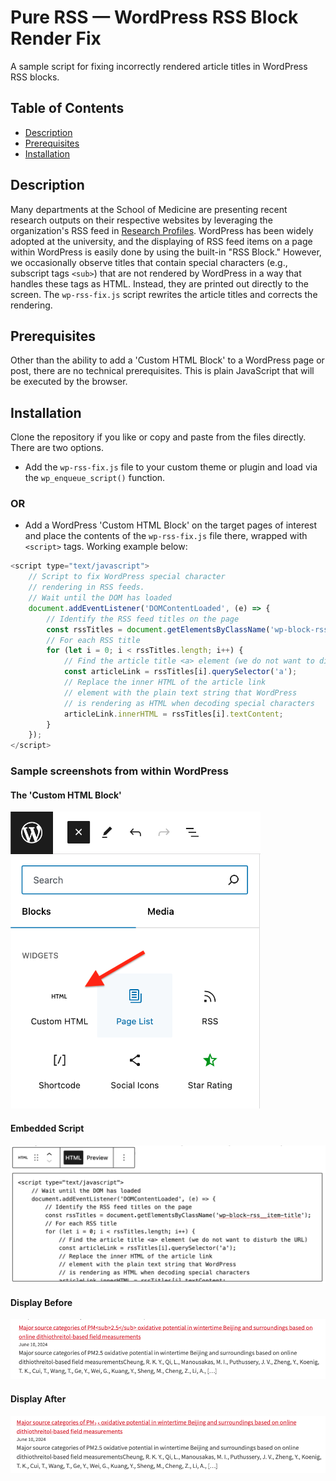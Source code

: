 # Pure RSS — WordPress RSS Block Render Fix

A sample script for fixing incorrectly rendered article titles in WordPress RSS blocks.

## Table of Contents

- [Description](#description)
- [Prerequisites](#prerequisites)
- [Installation](#installation)

## Description

Many departments at the School of Medicine are presenting recent research outputs on their respective websites by leveraging the organization's RSS feed in [Research Profiles](https://profiles.wustl.edu). WordPress has been widely adopted at the university, and the displaying of RSS feed items on a page within WordPress is easily done by using the built-in "RSS Block." However, we occasionally observe titles that contain special characters (e.g., subscript tags `<sub>`) that are not rendered by WordPress in a way that handles these tags as HTML. Instead, they are printed out directly to the screen. The `wp-rss-fix.js` script rewrites the article titles and corrects the rendering.

## Prerequisites

Other than the ability to add a 'Custom HTML Block' to a WordPress page or post, there are no technical prerequisites. This is plain JavaScript that will be executed by the browser.

## Installation

Clone the repository if you like or copy and paste from the files directly. There are two options.

- Add the `wp-rss-fix.js` file to your custom theme or plugin and load via the `wp_enqueue_script()` function.

### OR

- Add a WordPress 'Custom HTML Block' on the target pages of interest and place the contents of the `wp-rss-fix.js` file there, wrapped with `<script>` tags. Working example below:

```javascript
<script type="text/javascript">
    // Script to fix WordPress special character 
    // rendering in RSS feeds.
    // Wait until the DOM has loaded
    document.addEventListener('DOMContentLoaded', (e) => {
        // Identify the RSS feed titles on the page
        const rssTitles = document.getElementsByClassName('wp-block-rss__item-title');
        // For each RSS title
        for (let i = 0; i < rssTitles.length; i++) {
            // Find the article title <a> element (we do not want to disturb the URL)
            const articleLink = rssTitles[i].querySelector('a');
            // Replace the inner HTML of the article link 
            // element with the plain text string that WordPress
            // is rendering as HTML when decoding special characters
            articleLink.innerHTML = rssTitles[i].textContent;
        }
    });
</script>
```

### Sample screenshots from within WordPress

#### The 'Custom HTML Block'

<img src="./screenshots/wp-widgets.png" alt="WordPress Custom HTML Block" width="400px" />


#### Embedded Script

<img src="./screenshots/wp-custom-html-block.png" alt="Content in WordPress Custom HTML Block" width="600px" />

#### Display Before

<img src="./screenshots/rss-before.png" alt="Screenshot of feed before fix" width="600px" />

#### Display After

<img src="./screenshots/rss-after.png" alt="Screenshot of feed after fix" width="600px" />
